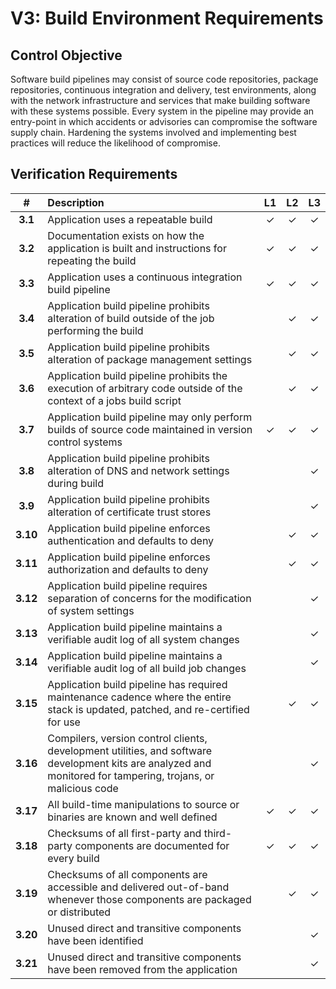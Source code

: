# V3: Build Environment Requirements

## Control Objective

Software build pipelines may consist of source code repositories, package repositories, continuous integration and delivery, test environments, along with the network infrastructure and services that make building software with these systems possible. Every system in the pipeline may provide an entry-point in which accidents or advisories can compromise the software supply chain. Hardening the systems involved and implementing best practices will reduce the likelihood of compromise.

## Verification Requirements

| # | Description | L1 | L2 | L3 |
| :---: | :--- | :---: | :---: | :---: |
| **3.1** | Application uses a repeatable build | ✓ | ✓ | ✓ |
| **3.2** | Documentation exists on how the application is built and instructions for repeating the build | ✓ | ✓ | ✓ |
| **3.3** | Application uses a continuous integration build pipeline | ✓ | ✓ | ✓ |
| **3.4** | Application build pipeline prohibits alteration of build outside of the job performing the build | | ✓ | ✓ |
| **3.5** | Application build pipeline prohibits alteration of package management settings | | ✓ | ✓ |
| **3.6** | Application build pipeline prohibits the execution of arbitrary code outside of the context of a jobs build script | | ✓ | ✓ |
| **3.7** | Application build pipeline may only perform builds of source code maintained in version control systems | ✓ | ✓ | ✓ |
| **3.8** | Application build pipeline prohibits alteration of DNS and network settings during build | | | ✓ |
| **3.9** | Application build pipeline prohibits alteration of certificate trust stores | | | ✓ |
| **3.10** | Application build pipeline enforces authentication and defaults to deny | | ✓ | ✓ |
| **3.11** | Application build pipeline enforces authorization and defaults to deny | | ✓ | ✓ |
| **3.12** | Application build pipeline requires separation of concerns for the modification of system settings | | | ✓ |
| **3.13** | Application build pipeline maintains a verifiable audit log of all system changes | | | ✓ |
| **3.14** | Application build pipeline maintains a verifiable audit log of all build job changes | | | ✓ |
| **3.15** | Application build pipeline has required maintenance cadence where the entire stack is updated, patched, and re-certified for use | | ✓ | ✓ |
| **3.16** | Compilers, version control clients, development utilities, and software development kits are analyzed and monitored for tampering, trojans, or malicious code | | | ✓ |
| **3.17** | All build-time manipulations to source or binaries are known and well defined | ✓ | ✓ | ✓ |
| **3.18** | Checksums of all first-party and third-party components are documented for every build | ✓ | ✓ | ✓ |
| **3.19** | Checksums of all components are accessible and delivered out-of-band whenever those components are packaged or distributed | | ✓ | ✓ |
| **3.20** | Unused direct and transitive components have been identified | | | ✓ |
| **3.21** | Unused direct and transitive components have been removed from the application | | | ✓ |
